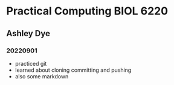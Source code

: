 # Practical Computing BIOL 6220

## Ashley Dye

### 20220901

- practiced git
- learned about cloning committing and pushing
- also some markdown
